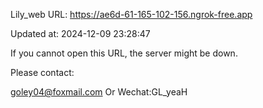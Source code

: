Lily_web URL: https://ae6d-61-165-102-156.ngrok-free.app

Updated at: 2024-12-09 23:28:47

If you cannot open this URL, the server might be down.

Please contact: 

goley04@foxmail.com Or Wechat:GL_yeaH